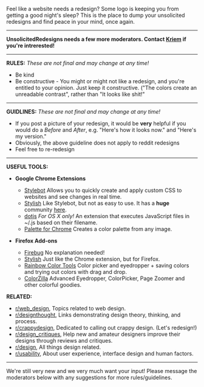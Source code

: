 Feel like a website needs a redesign? Some logo is keeping you from getting a good night's sleep? This is the place to dump your unsolicited redesigns and find peace in your mind, once again.

*****
**UnsolicitedRedesigns needs a few more moderators. Contact [Kriem](http://www.reddit.com/user/Kriem) if you're intrerested!**
*****

**RULES:** 
*These are not final and may change at any time!*
* Be kind
* Be constructive - You might or might not like a redesign, and you're entitled to your opinion. Just keep it constructive. ("The colors create an unreadable contrast", rather than "It looks like shit!"

*****

**GUIDLINES:** 
*These are not final and may change at any time!*
* If you post a picture of your redesign, it would be **very** helpful if you would do a *Before* and *After*, e.g. "Here's how it looks now." and "Here's my version."
* Obviously, the above guideline does not apply to reddit redesigns
* Feel free to re-redesign


*****

**USEFUL TOOLS:**  

* **Google Chrome Extensions**
	* [Stylebot](https://chrome.google.com/webstore/detail/oiaejidbmkiecgbjeifoejpgmdaleoha) Allows you to quickly create and apply custom CSS to websites and see changes in real time.
	* [Stylish](https://chrome.google.com/webstore/detail/fjnbnpbmkenffdnngjfgmeleoegfcffe?hc=search&hcp=main) Like Stylebot, but not as easy to use. It has a **huge** community [here](http://userstyles.org).
	* [dotjs](http://defunkt.io/dotjs/) *For OS X only!* An extension that executes JavaScript files in ~/.js based on their filename.
	* [Palette for Chrome](https://chrome.google.com/webstore/detail/oolpphfmdmjbojolagcbgdemojhcnlod) Creates a color palette from any image.

* **Firefox Add-ons**
	* [Firebug](https://addons.mozilla.org/en-US/firefox/addon/firebug/) No explanation needed!
	* [Stylish](https://addons.mozilla.org/en-US/firefox/addon/stylish/) Just like the Chrome extension, but for Firefox.
	* [Rainbow Color Tools](https://addons.mozilla.org/en-US/firefox/addon/rainbow-color-tools/) Color picker and eyedropper + saving colors and trying out colors with drag and drop.
	* [ColorZilla](https://addons.mozilla.org/en-US/firefox/addon/colorzilla/) Advanced Eyedropper, ColorPicker, Page Zoomer and other colorful goodies.

**RELATED:**

* [r/web_design](http://www.reddit.com/r/web_design), Topics related to web design. 
* [r/designthought](http://www.reddit.com/r/designthought), Links demonstrating design theory, thinking, and process.
* [r/crappydesign](http://www.reddit.com/r/crappydesign), Dedicated to calling out crappy design. (Let's redesign!)
* [r/design_critiques](http://www.reddit.com/r/design_critiques), Help new and amateur designers improve their designs through reviews and critiques. 
* [r/design](http://www.reddit.com/r/design), All things design related. 
* [r/usability](http://www.reddit.com/r/usability), About user experience, interface design and human factors.

*****
We're still very new and we very much want your input! Please message the moderators below with any suggestions for more rules/guidelines.